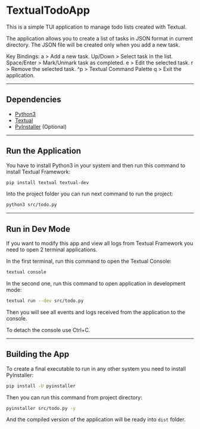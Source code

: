
# TextualTodoApp

This is a simple TUI application to manage todo lists created with Textual.

The application allows you to create a list of tasks in JSON format in current
directory. The JSON file will be created only when you add a new task.


Key Bindings:
 a           > Add a new task.
 Up/Down     > Select task in the list.
 Space/Enter > Mark/Unmark task as completed.
 e           > Edit the selected task.
 r           > Remove the selected task.
 ^p          > Textual Command Palette
 q           > Exit the application.


--------------------------------------------------------------------------------

## Dependencies

- [Python3](https://www.python.org/)
- [Textual](https://textual.textualize.io/)
- [PyInstaller](https://pyinstaller.org/en/stable/) (Optional)


--------------------------------------------------------------------------------

## Run the Application

You have to install Python3 in your system and then run this command to install 
Textual Framework:

```bash
pip install textual textual-dev
```

Into the project folder you can run next command to run the project:

```bash
python3 src/todo.py
```


--------------------------------------------------------------------------------

## Run in Dev Mode

If you want to modify this app and view all logs from Textual Framework you
need to open 2 terminal applications.

In the first terminal, run this command to open the Textual Console:

```bash
textual console
```

In the second one, run this command to open application in development mode:

```bash
textual run --dev src/todo.py
```

Then you will see all events and logs received from the application to the
console.

To detach the console use Ctrl+C.


--------------------------------------------------------------------------------

## Building the App

To create a final executable to run in any other system you need to install 
PyInstaller:

```bash
pip install -U pyinstaller
```

Then you can run this command from project directory:

```bash
pyinstaller src/todo.py -y 
```


And the compiled version of the application will be ready into `dist` folder.



